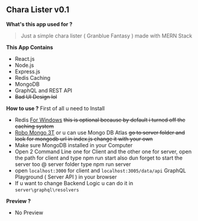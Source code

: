 ## Chara Lister v0.1

**What's this app used for ?**
  > Just a simple chara lister ( Granblue Fantasy ) made with MERN Stack
  
 **This App Contains**
  - React.js
  - Node.js
  - Express.js
  - Redis Caching
  - MongoDB 
  - GraphQL and REST API
  - ~~Bad UI Design lol~~
  
  **How to use ?**
  First of all u need to Install 
  - Redis [For Windows](https://github.com/dmajkic/redis/downloads) ~~this is optional because by default i turned off the caching system~~
  - [Robo Mongo 3T](https://robomongo.org/) or u can use Mongo DB Atlas ~~go to server folder and look for mongodb url in index.js change it with your own~~
  - Make sure MongoDB installed in your Computer
  - Open 2 Command Line one for Client and the other one for server, open the path for client and type npm run start also dun forget to start the server too @ server folder type npm run server
  - open ``localhost:3000`` for client and ``localhost:3005/data/api`` GraphQL Playground ( Server API ) in your browser
  - If u want to change Backend Logic u can do it in ``server\graphql\resolvers``
  
  **Preview ?**
  - No Preview
